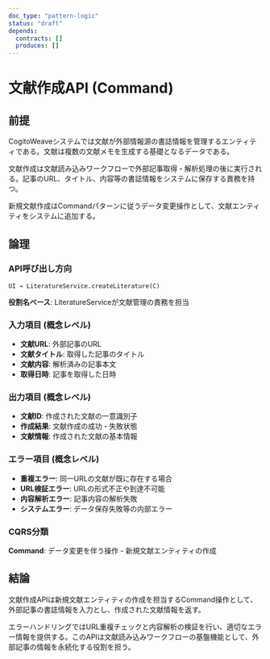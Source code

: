 ```yaml
---
doc_type: "pattern-logic"
status: "draft"
depends:
  contracts: []
  produces: []
---
```


# 文献作成API (Command)

## 前提

CogitoWeaveシステムでは文献が外部情報源の書誌情報を管理するエンティティである。文献は複数の文献メモを生成する基礎となるデータである。

文献作成は文献読み込みワークフローで外部記事取得・解析処理の後に実行される。記事のURL、タイトル、内容等の書誌情報をシステムに保存する責務を持つ。

新規文献作成はCommandパターンに従うデータ変更操作として、文献エンティティをシステムに追加する。

## 論理

### API呼び出し方向

```text
UI → LiteratureService.createLiterature(C)
```

**役割名ベース**: LiteratureServiceが文献管理の責務を担当

### 入力項目 (概念レベル)

- **文献URL**: 外部記事のURL
- **文献タイトル**: 取得した記事のタイトル
- **文献内容**: 解析済みの記事本文
- **取得日時**: 記事を取得した日時

### 出力項目 (概念レベル)

- **文献ID**: 作成された文献の一意識別子
- **作成結果**: 文献作成の成功・失敗状態
- **文献情報**: 作成された文献の基本情報

### エラー項目 (概念レベル)

- **重複エラー**: 同一URLの文献が既に存在する場合
- **URL検証エラー**: URLの形式不正や到達不可能
- **内容解析エラー**: 記事内容の解析失敗
- **システムエラー**: データ保存失敗等の内部エラー

### CQRS分類

**Command**: データ変更を伴う操作 - 新規文献エンティティの作成

## 結論

文献作成APIは新規文献エンティティの作成を担当するCommand操作として、外部記事の書誌情報を入力とし、作成された文献情報を返す。

エラーハンドリングではURL重複チェックと内容解析の検証を行い、適切なエラー情報を提供する。このAPIは文献読み込みワークフローの基盤機能として、外部記事の情報を永続化する役割を担う。
